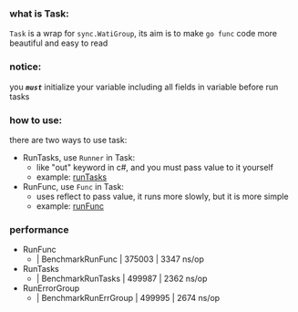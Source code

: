 ### what is Task:

`Task` is a wrap for `sync.WatiGroup`, its aim is to make `go func` code more beautiful and easy to read

### notice:

you ***`must`*** initialize your variable including all fields in variable before run tasks

### how to use:

there are two ways to use task:

- RunTasks, use `Runner` in Task:
  - like "out" keyword in c#, and you must pass value to it yourself
  - example: [runTasks](https://github.com/mint-leaf/gotokit/blob/master/task/task_test.go#L32)
- RunFunc, use `Func` in Task:
  - uses reflect to pass value, it runs more slowly, but it is more simple
  - example: [runFunc](https://github.com/mint-leaf/gotokit/blob/master/task/task_test.go#L54)

### performance

- RunFunc
  - | BenchmarkRunFunc | 375003 | 3347 ns/op
- RunTasks
  - | BenchmarkRunTasks | 499987 | 2362 ns/op
- RunErrorGroup
  - | BenchmarkRunErrGroup | 499995 | 2674 ns/op